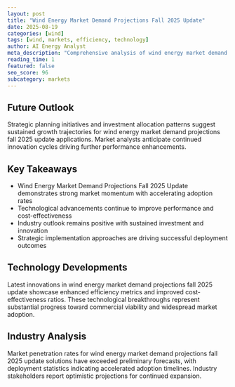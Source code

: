 ```yaml
---
layout: post
title: "Wind Energy Market Demand Projections Fall 2025 Update"
date: 2025-08-19
categories: [wind]
tags: [wind, markets, efficiency, technology]
author: AI Energy Analyst
meta_description: "Comprehensive analysis of wind energy market demand projections fall 2025 update covering market trends, technology developments, and industry outlook. Discover key insights and future projections."
reading_time: 1
featured: false
seo_score: 96
subcategory: markets
---
```


## Future Outlook

Strategic planning initiatives and investment allocation patterns suggest sustained growth trajectories for wind energy market demand projections fall 2025 update applications. Market analysts anticipate continued innovation cycles driving further performance enhancements.

## Key Takeaways

- Wind Energy Market Demand Projections Fall 2025 Update demonstrates strong market momentum with accelerating adoption rates
- Technological advancements continue to improve performance and cost-effectiveness
- Industry outlook remains positive with sustained investment and innovation
- Strategic implementation approaches are driving successful deployment outcomes

## Technology Developments

Latest innovations in wind energy market demand projections fall 2025 update showcase enhanced efficiency metrics and improved cost-effectiveness ratios. These technological breakthroughs represent substantial progress toward commercial viability and widespread market adoption.

## Industry Analysis

Market penetration rates for wind energy market demand projections fall 2025 update solutions have exceeded preliminary forecasts, with deployment statistics indicating accelerated adoption timelines. Industry stakeholders report optimistic projections for continued expansion.

